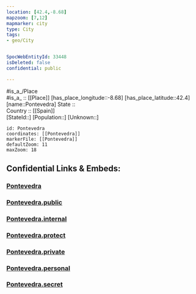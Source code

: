 ```yaml
---
location: [42.4,-8.68] 
mapzoom: [7,12] 
mapmarker: city 
type: City
tags:
- geo/City


SpocWebEntityId: 33448
isDeleted: false
confidential: public

---
```

#is_a_/Place  
#is_a_ :: [[Place]] 
[has_place_longitude::-8.68] 
[has_place_latitude::42.4] 
[name::Pontevedra] 
State ::  
Country :: [[Spain]]  
[StateId::] 
[Population::] 
[Unknown::] 


```leaflet
id: Pontevedra
coordinates: [[Pontevedra]] 
markerFile: [[Pontevedra]] 
defaultZoom: 11 
maxZoom: 18
```


## Confidential Links & Embeds: 

### [Pontevedra](/_Standards/Earth/Continent/Europe/Europe~South/Spain/Provinces~Spain/Galicia/Pontevedra.Province/City/Pontevedra.md) 

### [Pontevedra.public](/_public/Earth/Continent/Europe/Europe~South/Spain/Provinces~Spain/Galicia/Pontevedra.Province/City/Pontevedra.public.md) 

### [Pontevedra.internal](/_internal/Earth/Continent/Europe/Europe~South/Spain/Provinces~Spain/Galicia/Pontevedra.Province/City/Pontevedra.internal.md) 

### [Pontevedra.protect](/_protect/Earth/Continent/Europe/Europe~South/Spain/Provinces~Spain/Galicia/Pontevedra.Province/City/Pontevedra.protect.md) 

### [Pontevedra.private](/_private/Earth/Continent/Europe/Europe~South/Spain/Provinces~Spain/Galicia/Pontevedra.Province/City/Pontevedra.private.md) 

### [Pontevedra.personal](/_personal/Earth/Continent/Europe/Europe~South/Spain/Provinces~Spain/Galicia/Pontevedra.Province/City/Pontevedra.personal.md) 

### [Pontevedra.secret](/_secret/Earth/Continent/Europe/Europe~South/Spain/Provinces~Spain/Galicia/Pontevedra.Province/City/Pontevedra.secret.md)

